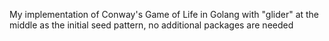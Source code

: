 My implementation of Conway's Game of Life in Golang with "glider" at the middle as the initial seed pattern, no additional packages are needed